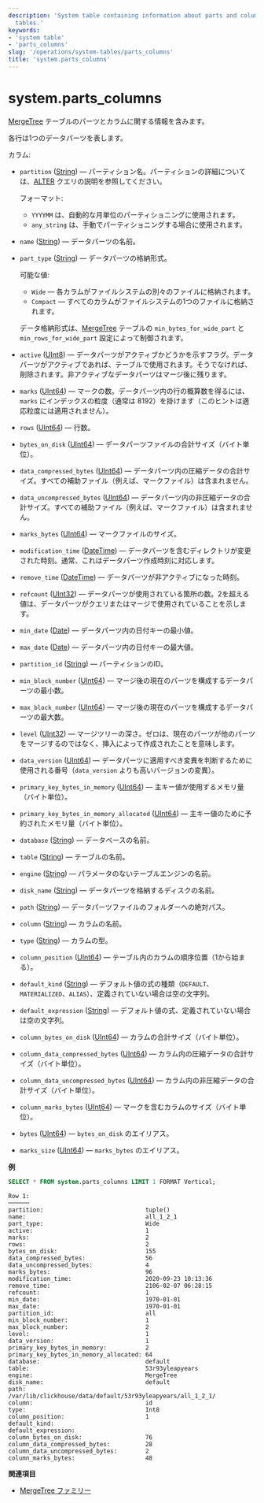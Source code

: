 ```yaml
---
description: 'System table containing information about parts and columns of MergeTree
  tables.'
keywords:
- 'system table'
- 'parts_columns'
slug: '/operations/system-tables/parts_columns'
title: 'system.parts_columns'
---
```





# system.parts_columns

[MergeTree](../../engines/table-engines/mergetree-family/mergetree.md) テーブルのパーツとカラムに関する情報を含みます。

各行は1つのデータパーツを表します。

カラム:

- `partition` ([String](../../sql-reference/data-types/string.md)) — パーティション名。パーティションの詳細については、[ALTER](/sql-reference/statements/alter) クエリの説明を参照してください。

    フォーマット:

    - `YYYYMM` は、自動的な月単位のパーティショニングに使用されます。
    - `any_string` は、手動でパーティショニングする場合に使用されます。

- `name` ([String](../../sql-reference/data-types/string.md)) — データパーツの名前。

- `part_type` ([String](../../sql-reference/data-types/string.md)) — データパーツの格納形式。

    可能な値:

    - `Wide` — 各カラムがファイルシステムの別々のファイルに格納されます。
    - `Compact` — すべてのカラムがファイルシステムの1つのファイルに格納されます。

    データ格納形式は、[MergeTree](../../engines/table-engines/mergetree-family/mergetree.md) テーブルの `min_bytes_for_wide_part` と `min_rows_for_wide_part` 設定によって制御されます。

- `active` ([UInt8](../../sql-reference/data-types/int-uint.md)) — データパーツがアクティブかどうかを示すフラグ。データパーツがアクティブであれば、テーブルで使用されます。そうでなければ、削除されます。非アクティブなデータパーツはマージ後に残ります。

- `marks` ([UInt64](../../sql-reference/data-types/int-uint.md)) — マークの数。データパーツ内の行の概算数を得るには、`marks` にインデックスの粒度（通常は 8192）を掛けます（このヒントは適応粒度には適用されません）。

- `rows` ([UInt64](../../sql-reference/data-types/int-uint.md)) — 行数。

- `bytes_on_disk` ([UInt64](../../sql-reference/data-types/int-uint.md)) — データパーツファイルの合計サイズ（バイト単位）。

- `data_compressed_bytes` ([UInt64](../../sql-reference/data-types/int-uint.md)) — データパーツ内の圧縮データの合計サイズ。すべての補助ファイル（例えば、マークファイル）は含まれません。

- `data_uncompressed_bytes` ([UInt64](../../sql-reference/data-types/int-uint.md)) — データパーツ内の非圧縮データの合計サイズ。すべての補助ファイル（例えば、マークファイル）は含まれません。

- `marks_bytes` ([UInt64](../../sql-reference/data-types/int-uint.md)) — マークファイルのサイズ。

- `modification_time` ([DateTime](../../sql-reference/data-types/datetime.md)) — データパーツを含むディレクトリが変更された時刻。通常、これはデータパーツ作成時刻に対応します。

- `remove_time` ([DateTime](../../sql-reference/data-types/datetime.md)) — データパーツが非アクティブになった時刻。

- `refcount` ([UInt32](../../sql-reference/data-types/int-uint.md)) — データパーツが使用されている箇所の数。2を超える値は、データパーツがクエリまたはマージで使用されていることを示します。

- `min_date` ([Date](../../sql-reference/data-types/date.md)) — データパーツ内の日付キーの最小値。

- `max_date` ([Date](../../sql-reference/data-types/date.md)) — データパーツ内の日付キーの最大値。

- `partition_id` ([String](../../sql-reference/data-types/string.md)) — パーティションのID。

- `min_block_number` ([UInt64](../../sql-reference/data-types/int-uint.md)) — マージ後の現在のパーツを構成するデータパーツの最小数。

- `max_block_number` ([UInt64](../../sql-reference/data-types/int-uint.md)) — マージ後の現在のパーツを構成するデータパーツの最大数。

- `level` ([UInt32](../../sql-reference/data-types/int-uint.md)) — マージツリーの深さ。ゼロは、現在のパーツが他のパーツをマージするのではなく、挿入によって作成されたことを意味します。

- `data_version` ([UInt64](../../sql-reference/data-types/int-uint.md)) — データパーツに適用すべき変異を判断するために使用される番号（`data_version` よりも高いバージョンの変異）。

- `primary_key_bytes_in_memory` ([UInt64](../../sql-reference/data-types/int-uint.md)) — 主キー値が使用するメモリ量（バイト単位）。

- `primary_key_bytes_in_memory_allocated` ([UInt64](../../sql-reference/data-types/int-uint.md)) — 主キー値のために予約されたメモリ量（バイト単位）。

- `database` ([String](../../sql-reference/data-types/string.md)) — データベースの名前。

- `table` ([String](../../sql-reference/data-types/string.md)) — テーブルの名前。

- `engine` ([String](../../sql-reference/data-types/string.md)) — パラメータのないテーブルエンジンの名前。

- `disk_name` ([String](../../sql-reference/data-types/string.md)) — データパーツを格納するディスクの名前。

- `path` ([String](../../sql-reference/data-types/string.md)) — データパーツファイルのフォルダーへの絶対パス。

- `column` ([String](../../sql-reference/data-types/string.md)) — カラムの名前。

- `type` ([String](../../sql-reference/data-types/string.md)) — カラムの型。

- `column_position` ([UInt64](../../sql-reference/data-types/int-uint.md)) — テーブル内のカラムの順序位置（1から始まる）。

- `default_kind` ([String](../../sql-reference/data-types/string.md)) — デフォルト値の式の種類（`DEFAULT`、`MATERIALIZED`、`ALIAS`）、定義されていない場合は空の文字列。

- `default_expression` ([String](../../sql-reference/data-types/string.md)) — デフォルト値の式、定義されていない場合は空の文字列。

- `column_bytes_on_disk` ([UInt64](../../sql-reference/data-types/int-uint.md)) — カラムの合計サイズ（バイト単位）。

- `column_data_compressed_bytes` ([UInt64](../../sql-reference/data-types/int-uint.md)) — カラム内の圧縮データの合計サイズ（バイト単位）。

- `column_data_uncompressed_bytes` ([UInt64](../../sql-reference/data-types/int-uint.md)) — カラム内の非圧縮データの合計サイズ（バイト単位）。

- `column_marks_bytes` ([UInt64](../../sql-reference/data-types/int-uint.md)) — マークを含むカラムのサイズ（バイト単位）。

- `bytes` ([UInt64](../../sql-reference/data-types/int-uint.md)) — `bytes_on_disk` のエイリアス。

- `marks_size` ([UInt64](../../sql-reference/data-types/int-uint.md)) — `marks_bytes` のエイリアス。

**例**

```sql
SELECT * FROM system.parts_columns LIMIT 1 FORMAT Vertical;
```

```text
Row 1:
──────
partition:                             tuple()
name:                                  all_1_2_1
part_type:                             Wide
active:                                1
marks:                                 2
rows:                                  2
bytes_on_disk:                         155
data_compressed_bytes:                 56
data_uncompressed_bytes:               4
marks_bytes:                           96
modification_time:                     2020-09-23 10:13:36
remove_time:                           2106-02-07 06:28:15
refcount:                              1
min_date:                              1970-01-01
max_date:                              1970-01-01
partition_id:                          all
min_block_number:                      1
max_block_number:                      2
level:                                 1
data_version:                          1
primary_key_bytes_in_memory:           2
primary_key_bytes_in_memory_allocated: 64
database:                              default
table:                                 53r93yleapyears
engine:                                MergeTree
disk_name:                             default
path:                                  /var/lib/clickhouse/data/default/53r93yleapyears/all_1_2_1/
column:                                id
type:                                  Int8
column_position:                       1
default_kind:
default_expression:
column_bytes_on_disk:                  76
column_data_compressed_bytes:          28
column_data_uncompressed_bytes:        2
column_marks_bytes:                    48
```

**関連項目**

- [MergeTree ファミリー](../../engines/table-engines/mergetree-family/mergetree.md)
